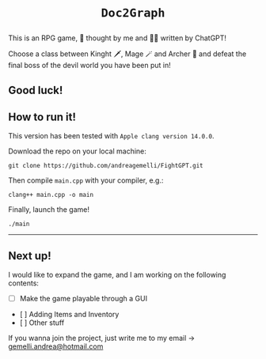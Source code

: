 # <p align=center>`Doc2Graph`</p> 
This is an RPG game, 🧠 thought by me and ✍🏼 written by ChatGPT!

Choose a class between Kinght 🗡️, Mage 🪄 and Archer 🏹 and defeat the final boss of the devil world you have been put in!

Good luck!
---

## How to run it!
This version has been tested with ```Apple clang version 14.0.0```.

Download the repo on your local machine:
```
git clone https://github.com/andreagemelli/FightGPT.git
```
Then compile ```main.cpp``` with your compiler, e.g.:
```
clang++ main.cpp -o main
```
Finally, launch the game!
```
./main
```
---

## Next up!
I would like to expand the game, and I am working on the following contents:
- [ ] Make the game playable through a GUI
- [ ] Adding Items and Inventory
- [ ] Other stuff

If you wanna join the project, just write me to my email -> gemelli.andrea@hotmail.com
